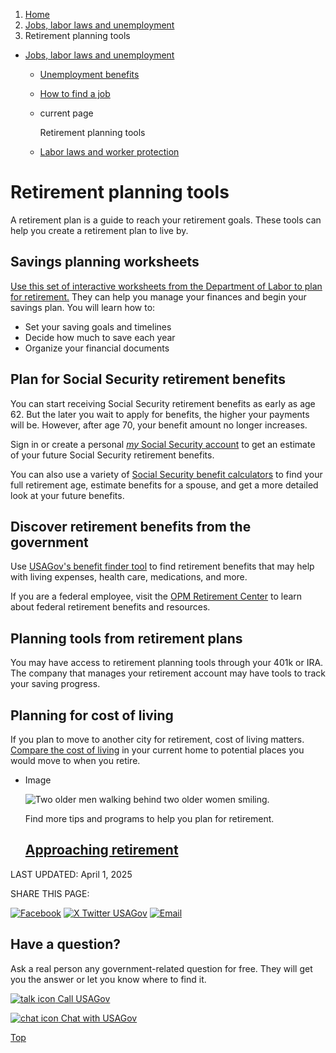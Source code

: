 1. [Home](/)
2. [Jobs, labor laws and unemployment](/jobs-labor-laws-unemployment)
3. Retirement planning tools

* [Jobs, labor laws and unemployment](/jobs-labor-laws-unemployment)
  + [Unemployment benefits](/unemployment-benefits)
  + [How to find a job](/job-search)
  + current page

    Retirement planning tools
  + [Labor laws and worker protection](/labor-laws)

Retirement planning tools
=========================

A retirement plan is a guide to reach your retirement goals. These tools can help you create a retirement plan to live by.

**Savings planning worksheets**
-------------------------------

[Use this set of interactive worksheets from the Department of Labor to plan for retirement.](https://www.askebsa.dol.gov/savingsfitness/worksheets)
They can help you manage your finances and begin your savings plan. You will learn how to:

* Set your saving goals and timelines
* Decide how much to save each year
* Organize your financial documents

**Plan for Social Security retirement benefits**
------------------------------------------------

You can start receiving Social Security retirement benefits as early as age 62. But the later you wait to apply for benefits, the higher your payments will be. However, after age 70, your benefit amount no longer increases.

Sign in or create a personal
[*my*
Social Security account](https://www.ssa.gov/myaccount/)
to get an estimate of your future Social Security retirement benefits.

You can also use a variety of
[Social Security benefit calculators](https://www.ssa.gov/benefits/calculators/)
to find your full retirement age, estimate benefits for a spouse, and get a more detailed look at your future benefits.

Discover retirement benefits from the government
------------------------------------------------

Use
[USAGov's benefit finder tool](/benefit-finder/retirement)
to find retirement benefits that may help with living expenses, health care, medications, and more.

If you are a federal employee, visit the
[OPM Retirement Center](https://www.opm.gov/retirement-center/)
to learn about federal retirement benefits and resources.

**Planning tools from retirement plans**
----------------------------------------

You may have access to retirement planning tools through your 401k or IRA. The company that manages your retirement account may have tools to track your saving progress.

**Planning for cost of living**
-------------------------------

If you plan to move to another city for retirement, cost of living matters.
[Compare the cost of living](https://meric.mo.gov/data/cost-living-data-series)
in your current home to potential places you would move to when you retire.

* Image

  ![Two older men walking behind two older women smiling.](https://www.usa.gov/s3/files/styles/large/public/2023-01/Banner_img_Turning_65_en.png?itok=G1kcGxsy)

  Find more tips and programs to help you plan for retirement.

  [Approaching retirement](/approaching-retirement)
  -------------------------------------------------

LAST UPDATED:
April 1, 2025

SHARE THIS PAGE:

[![Facebook](/themes/custom/usagov/images/social-media-icons/Facebook_Icon.svg)](https://www.facebook.com/sharer/sharer.php?u=https://www.usa.gov/retirement-planning-tools&v=3)
[![X Twitter USAGov](/themes/custom/usagov/images/social-media-icons/X_Twitter_Icon.svg?version=2)](https://twitter.com/intent/tweet?source=webclient&text=https://www.usa.gov/retirement-planning-tools)
[![Email](/themes/custom/usagov/images/social-media-icons/Email_Icon.svg?version=2)](mailto:?subject=https://www.usa.gov/retirement-planning-tools)

Have a question?
----------------

Ask a real person any government-related question for free. They will get you the answer or let you know where to find it.

[![talk icon](/themes/custom/usagov/images/ICONS_talk.png)
Call USAGov](/phone)

[![chat icon](/themes/custom/usagov/images/ICONS_chat.png)
Chat with USAGov](/chat)

[Top](#main-content)